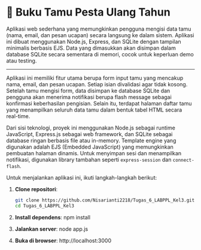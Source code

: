 # 🎉 Buku Tamu Pesta Ulang Tahun

Aplikasi web sederhana yang memungkinkan pengguna mengisi data tamu (nama, email, dan pesan ucapan) secara langsung ke dalam sistem. Aplikasi ini dibuat menggunakan Node.js, Express, dan SQLite dengan tampilan minimalis berbasis EJS. Data yang dimasukkan akan disimpan dalam database SQLite secara sementara di memori, cocok untuk keperluan demo atau testing.

---

Aplikasi ini memiliki fitur utama berupa form input tamu yang mencakup nama, email, dan pesan ucapan. Setiap isian divalidasi agar tidak kosong. Setelah tamu mengisi form, data disimpan ke database SQLite dan pengguna akan menerima notifikasi berupa flash message sebagai konfirmasi keberhasilan pengisian. Selain itu, terdapat halaman daftar tamu yang menampilkan seluruh data tamu dalam bentuk tabel HTML secara real-time.

Dari sisi teknologi, proyek ini menggunakan Node.js sebagai runtime JavaScript, Express.js sebagai web framework, dan SQLite sebagai database ringan berbasis file atau in-memory. Template engine yang digunakan adalah EJS (Embedded JavaScript) yang memungkinkan pembuatan halaman dinamis. Untuk menyimpan sesi dan menampilkan notifikasi, digunakan library tambahan seperti `express-session` dan `connect-flash`.

Untuk menjalankan aplikasi ini, ikuti langkah-langkah berikut:

1. **Clone repositori**:

   ```bash
   git clone https://github.com/Nisarianti2218/Tugas_6_LABPPL_Kel3.git
   cd Tugas_6_LABPPL_Kel3

2. **Install dependens**:
   npm install

3. **Jalankan server**:
   node app.js

4. **Buka di browser**:
   http://localhost:3000
